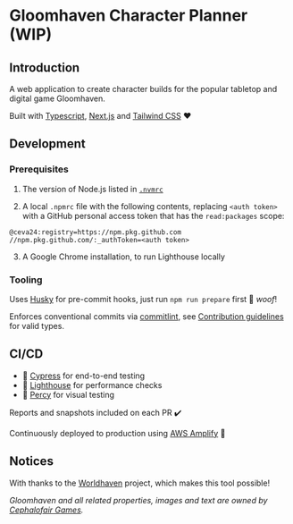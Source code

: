 # Gloomhaven Character Planner (WIP)

## Introduction

A web application to create character builds for the popular tabletop and digital game Gloomhaven.

Built with [Typescript](https://www.typescriptlang.org/), [Next.js](https://nextjs.org/) and [Tailwind CSS](https://tailwindcss.com/) ❤️

## Development

### Prerequisites

1. The version of Node.js listed in [`.nvmrc`](.nvmrc)

2. A local `.npmrc` file with the following contents, replacing `<auth token>` with a GitHub personal access token that has the `read:packages` scope:

```
@ceva24:registry=https://npm.pkg.github.com
//npm.pkg.github.com/:_authToken=<auth token>
```

3. A Google Chrome installation, to run Lighthouse locally

### Tooling

Uses [Husky]() for pre-commit hooks, just run `npm run prepare` first 🐶 *woof*!

Enforces conventional commits via [commitlint](https://github.com/conventional-changelog/commitlint), see [Contribution guidelines](docs/CONTRIBUTING.md) for valid types.

## CI/CD

-   🌳 [Cypress](https://dashboard.cypress.io) for end-to-end testing
-   🚦 [Lighthouse](https://github.com/GoogleChrome/lighthouse-ci) for performance checks
-   🦔 [Percy](https://percy.io) for visual testing

Reports and snapshots included on each PR ✔️

Continuously deployed to production using [AWS Amplify](https://aws.amazon.com/amplify/) 🚀

## Notices

With thanks to the [Worldhaven](https://github.com/any2cards/worldhaven) project, which makes this tool possible!

*Gloomhaven and all related properties, images and text are owned by [Cephalofair Games](https://cephalofair.com/).*


